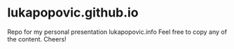 # lukapopovic.github.io
Repo for my personal presentation lukapopovic.info
Feel free to copy any of the content. Cheers!
